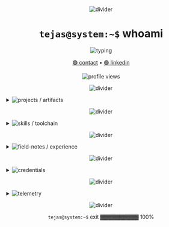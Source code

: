 <!--
Hacker-green aesthetic with discoverable dropdowns.
Inside each dropdown:
- Big highlighted (static) neon-green headings via local SVGs in /assets
- Bullet points use phase-shifted "breathing" green dots (dot-wave-0/1/2.svg)
-->

<p align="center">
  <img src="https://capsule-render.vercel.app/api?type=rect&color=00FF7F&height=2&section=header&text=&fontSize=0" alt="divider" />
</p>

<h1 align="center"><code>tejas@system:~$</code> whoami</h1>

<p align="center">
  <img
    src="https://readme-typing-svg.demolab.com?font=Fira+Code&pause=1200&color=00FF7F&center=true&vCenter=true&width=900&lines=Software+Engineer+%E2%80%A2+AI%2FML+%E2%80%A2+.NET+%E2%80%A2+Cloud;Building+RAGs%2C+tool+calling%2C+secure+backends;Curiosity-driven.+Minimal+footprint."
    alt="typing"
  />
</p>

<p align="center">
  <a href="mailto:tejasm.dev@outlook.com">🟢 contact</a> •
  <a href="https://linkedin.com/in/tejas-m-65656b281" target="_blank">🟢 linkedin</a>
</p>

<p align="center">
  <img src="https://komarev.com/ghpvc/?username=tejasm-189&label=VISITS&color=00ff7f&style=flat" alt="profile views" />
</p>

<p align="center">
  <img src="https://capsule-render.vercel.app/api?type=rect&color=00FF7F&height=2&section=header&text=&fontSize=0" alt="divider" />
</p>

<details>
  <summary>
    <span style="pointer-events: none;">
      <img
        src="https://readme-typing-svg.demolab.com?font=Fira+Code&size=16&pause=800&color=00FF7F&width=250&lines=projects+%2F+artifacts"
        alt="projects / artifacts"
      />
    </span>
  </summary>

  <p><img src="./assets/header-projects.svg" alt="projects / artifacts" /></p>

  - <img src="./assets/dot-wave-0.svg" width="10" height="10" alt="•" />&nbsp; WiseONE — AI‑Driven HRMS
    - <img src="./assets/dot-wave-1.svg" width="10" height="10" alt="•" />&nbsp; spotlight‑search across DB; LLM assistant with function/tool calling
    - <img src="./assets/dot-wave-2.svg" width="10" height="10" alt="•" />&nbsp; secure query validation and real‑time, identity‑aware responses (EmpId)
    - <img src="./assets/dot-wave-0.svg" width="10" height="10" alt="•" />&nbsp; stack: <code>C#</code> <code>.NET</code> <code>LLMs</code> <code>RAG</code> <code>Qdrant</code> <code>SignalR</code>

  - <img src="./assets/dot-wave-1.svg" width="10" height="10" alt="•" />&nbsp; Wise Maestro — Enterprise AI Knowledge (Perplexity‑like)
    - <img src="./assets/dot-wave-2.svg" width="10" height="10" alt="•" />&nbsp; multi‑model RAG (Gemini + OpenAI), schema tuned in Qdrant
    - <img src="./assets/dot-wave-0.svg" width="10" height="10" alt="•" />&nbsp; resilient chat formatting + rate‑limit retries
    - <img src="./assets/dot-wave-1.svg" width="10" height="10" alt="•" />&nbsp; stack: <code>C#</code> <code>RAG</code> <code>LLMs</code> <code>Qdrant</code>

  - <img src="./assets/dot-wave-2.svg" width="10" height="10" alt="•" />&nbsp; Adaptive SOC
    - <img src="./assets/dot-wave-0.svg" width="10" height="10" alt="•" />&nbsp; automated threat detection: Wazuh + VirusTotal via Shuffle workflows
    - <img src="./assets/dot-wave-1.svg" width="10" height="10" alt="•" />&nbsp; multi‑cloud VM deployments (GCP/DO/AWS)
    - <img src="./assets/dot-wave-2.svg" width="10" height="10" alt="•" />&nbsp; stack: <code>Linux</code> <code>Wazuh</code> <code>Shuffle</code> <code>Cloud</code>
</details>

<p align="center">
  <img src="https://capsule-render.vercel.app/api?type=rect&color=00FF7F&height=1&section=header&text=&fontSize=0" alt="divider" />
</p>

<details>
  <summary>
    <span style="pointer-events: none;">
      <img
        src="https://readme-typing-svg.demolab.com?font=Fira+Code&size=16&pause=800&color=00FF7F&width=240&lines=skills+%2F+toolchain"
        alt="skills / toolchain"
      />
    </span>
  </summary>

  <p><img src="./assets/header-skills.svg" alt="skills / toolchain" /></p>

  - <img src="./assets/dot-wave-0.svg" width="10" height="10" alt="•" />&nbsp; langs: <code>C</code> <code>C#</code> <code>Python</code> <code>JavaScript</code>
  - <img src="./assets/dot-wave-1.svg" width="10" height="10" alt="•" />&nbsp; frameworks: <code>.NET Core</code> <code>Blazor</code> • ui: <code>MudBlazor</code>
  - <img src="./assets/dot-wave-2.svg" width="10" height="10" alt="•" />&nbsp; ai/ml: <code>LLMs</code> <code>RAG</code> <code>NLP</code> <code>Deep Learning</code>
  - <img src="./assets/dot-wave-0.svg" width="10" height="10" alt="•" />&nbsp; data: <code>Pandas</code> <code>NumPy</code> <code>scikit‑learn</code> <code>Jupyter</code>
  - <img src="./assets/dot-wave-1.svg" width="10" height="10" alt="•" />&nbsp; apis: <code>REST</code> <code>Swagger</code> <code>Postman</code>
  - <img src="./assets/dot-wave-2.svg" width="10" height="10" alt="•" />&nbsp; db: <code>MongoDB</code> <code>MySQL</code> <code>PostgreSQL</code> <code>SQL</code> • vectors: <code>Qdrant</code>
  - <img src="./assets/dot-wave-0.svg" width="10" height="10" alt="•" />&nbsp; devops: <code>GitHub Actions</code> • testing: <code>Unit Testing</code>
  - <img src="./assets/dot-wave-1.svg" width="10" height="10" alt="•" />&nbsp; sec: <code>Cyber Security</code> <code>Ethical Hacking</code>
  - <img src="./assets/dot-wave-2.svg" width="10" height="10" alt="•" />&nbsp; tools: <code>Git</code> <code>VS Code</code> <code>Azure Boards</code>
</details>

<p align="center">
  <img src="https://capsule-render.vercel.app/api?type=rect&color=00FF7F&height=1&section=header&text=&fontSize=0" alt="divider" />
</p>

<details>
  <summary>
    <span style="pointer-events: none;">
      <img
        src="https://readme-typing-svg.demolab.com?font=Fira+Code&size=16&pause=800&color=00FF7F&width=260&lines=field-notes+%2F+experience"
        alt="field-notes / experience"
      />
    </span>
  </summary>

  <p><img src="./assets/header-field-notes.svg" alt="field-notes / experience" /></p>

  <b>WISEWORK — Software Engineer (Feb 2025 – Present)</b>
  - <img src="./assets/dot-wave-0.svg" width="10" height="10" alt="•" />&nbsp; LLM function‑calling to execute backend ops (SQL, asset mgmt) from natural language
  - <img src="./assets/dot-wave-1.svg" width="10" height="10" alt="•" />&nbsp; Secure APIs and SignalR with manual JWT validation; identity flow via EmpId
  - <img src="./assets/dot-wave-2.svg" width="10" height="10" alt="•" />&nbsp; Dynamic SQL sanity checks blocking DML/DDL abuse
  - <img src="./assets/dot-wave-0.svg" width="10" height="10" alt="•" />&nbsp; RAG pipeline with Qdrant; retries for rate‑limited providers
  - <img src="./assets/dot-wave-1.svg" width="10" height="10" alt="•" />&nbsp; Unified chat formatting for Gemini/OpenAI; rigorous integration testing

  <b>Cyber Secured India — Cyber Security & DFIR Intern (Sep 2024 – Nov 2024)</b>
  - <img src="./assets/dot-wave-2.svg" width="10" height="10" alt="•" />&nbsp; Forensics with Autopsy/FTK/Wireshark; DPI and incident analysis
  - <img src="./assets/dot-wave-0.svg" width="10" height="10" alt="•" />&nbsp; OWASP Top‑10 labs; threat hunting with SIEM + MITRE ATT&CK
  - <img src="./assets/dot-wave-1.svg" width="10" height="10" alt="•" />&nbsp; 3‑hour machine‑pwning CTF (certified)
</details>

<p align="center">
  <img src="https://capsule-render.vercel.app/api?type=rect&color=00FF7F&height=1&section=header&text=&fontSize=0" alt="divider" />
</p>

<details>
  <summary>
    <span style="pointer-events: none;">
      <img
        src="https://readme-typing-svg.demolab.com?font=Fira+Code&size=16&pause=800&color=00FF7F&width=220&lines=credentials"
        alt="credentials"
      />
    </span>
  </summary>

  <p><img src="./assets/header-credentials.svg" alt="credentials" /></p>

  - <img src="./assets/dot-wave-0.svg" width="10" height="10" alt="•" />&nbsp; AWS Prompt Engineering (AWS Skill Builder)
  - <img src="./assets/dot-wave-1.svg" width="10" height="10" alt="•" />&nbsp; Google AI Essentials (Coursera)
  - <img src="./assets/dot-wave-2.svg" width="10" height="10" alt="•" />&nbsp; Google Cybersecurity Specialization (Coursera)
  - <img src="./assets/dot-wave-0.svg" width="10" height="10" alt="•" />&nbsp; EC‑Council SQL Injection (EC‑Council)
  - <img src="./assets/dot-wave-1.svg" width="10" height="10" alt="•" />&nbsp; SWAYAM Soft Skills (NPTEL)
  - <img src="./assets/dot-wave-2.svg" width="10" height="10" alt="•" />&nbsp; Cyber Security & Digital Forensics (CSI)

  <br/>
  <b>Education</b>
  - <img src="./assets/dot-wave-0.svg" width="10" height="10" alt="•" />&nbsp; B.E. CSE — NMIT (2021–2025) — CGPA: 8.18/10
  - <img src="./assets/dot-wave-1.svg" width="10" height="10" alt="•" />&nbsp; HSC — 94.5% — Sri Sathya Sai Loka Seva PU College, Alike (2021)
  - <img src="./assets/dot-wave-2.svg" width="10" height="10" alt="•" />&nbsp; SSLC — 90.2% — Sri Sathya Sai Loka Seva Vidya Kendra, Alike (2019)
</details>

<p align="center">
  <img src="https://capsule-render.vercel.app/api?type=rect&color=00FF7F&height=1&section=header&text=&fontSize=0" alt="divider" />
</p>

<details>
  <summary>
    <span style="pointer-events: none;">
      <img
        src="https://readme-typing-svg.demolab.com?font=Fira+Code&size=16&pause=800&color=00FF7F&width=180&lines=telemetry"
        alt="telemetry"
      />
    </span>
  </summary>

  <p><img src="./assets/header-telemetry.svg" alt="telemetry" /></p>

  <p>
    <img src="https://github-readme-stats.vercel.app/api?username=tejasm-189&show_icons=true&theme=merko&hide_title=true" height="160" />
    <img src="https://streak-stats.demolab.com?user=tejasm-189&theme=merko" height="160" />
  </p>
  <p>
    <img src="https://github-readme-stats.vercel.app/api/top-langs/?username=tejasm-189&layout=compact&theme=merko&hide=html,css" height="160" />
  </p>
</details>

<p align="center">
  <img src="https://capsule-render.vercel.app/api?type=rect&color=00FF7F&height=2&section=header&text=&fontSize=0" alt="divider" />
</p>

<p align="center"><code>tejas@system:~$</code> exit ▓▓▓▓▓▓▓▓▓▓ 100%</p>
